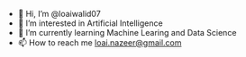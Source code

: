 - 👋 Hi, I’m @loaiwalid07
- 👀 I’m interested in Artificial Intelligence
- 🌱 I’m currently learning Machine Learing and Data Science
- 📫 How to reach me loai.nazeer@gmail.com

<!---
loaiwalid07/loaiwalid07 is a ✨ special ✨ repository because its `README.md` (this file) appears on your GitHub profile.
You can click the Preview link to take a look at your changes.
--->
